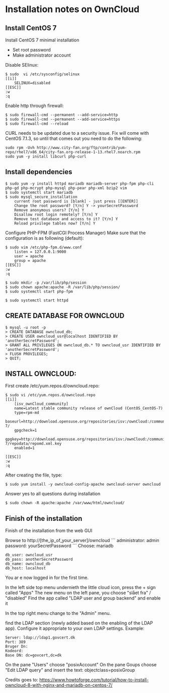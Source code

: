 # Installation notes on OwnCloud

## Install CentOS 7
Install CentOS 7 minimal installation

 - Set root password
 - Make administrator account

Disable SElinux:
```
$ sudo  vi /etc/sysconfig/selinux
[[i]]
    SELINUX=disabled
[[ESC]]
:w
:q
```

Enable http through firewall:
```
$ sudo firewall-cmd --permanent --add-service=http
$ sudo firewall-cmd --permanent --add-service=https
$ sudo firewall-cmd --reload
```
CURL needs to be updated due to a security issue.
Fix will come with CentOS 7.1.3, so until that comes out you need to do the following:
```
sudo rpm -Uvh http://www.city-fan.org/ftp/contrib/yum-repo/rhel7/x86_64/city-fan.org-release-1-13.rhel7.noarch.rpm
sudo yum -y install libcurl php-curl
```

## Install dependencies
```
$ sudo yum -y install httpd mariadb mariadb-server php-fpm php-cli php-gd php-mcrypt php-mysql php-pear php-xml bzip2 vim
$ sudo systemctl start mariadb
$ sudo mysql_secure_installation
    current root password is [blank] - just press [[ENTER]]
    Change the root password? [Y/n] Y -> yourSecretPassword 
    Remove anonymous users? [Y/n] Y
    Disallow root login remotely? [Y/n] Y
    Remove test database and access to it? [Y/n] Y
    Reload privilege tables now? [Y/n] Y
```

Configure PHP-FPM (FastCGI Process Manager)
Make sure that the configuration is as following (default):
```
$ sudo vim /etc/php-fpm.d/www.conf
    listen = 127.0.0.1:9000
    user = apache
    group = apache
[[ESC]]
:w
:q

$ sudo mkdir -p /var/lib/php/session
$ sudo chown apache:apache -R /var/lib/php/session/
$ sudo systemctl start php-fpm

$ sudo systemctl start httpd
```

## CREATE DATABASE FOR OWNCLOUD 
```
$ mysql -u root -p
> CREATE DATABASE owncloud_db;
> CREATE USER owncloud_usr@localhost IDENTIFIED BY 'anotherSecretPassword';
> GRANT ALL PRIVILEGES ON owncloud_db.* TO owncloud_usr IDENTIFIED BY 'anotherSecretPassword';
> FLUSH PROVILEGES;
> QUIT;
```

## INSTALL OWNCLOUD:
First create /etc/yum.repos.d/owncloud.repo:
```
$ sudo vi /etc/yum.repos.d/owncloud.repo 
[[i]]
    [isv_ownCloud_community]
    name=Latest stable community release of ownCloud (CentOS_CentOS-7)
    type=rpm-md
    baseurl=http://download.opensuse.org/repositories/isv:/ownCloud:/community/CentOS_CentOS-7/
    gpgcheck=1
    gpgkey=http://download.opensuse.org/repositories/isv:/ownCloud:/community/CentOS_CentOS-7/repodata/repomd.xml.key
    enabled=1

[[ESC]]
:w
:q
```

After creating the file, type:
```
$ sudo yum install -y owncloud-config-apache owncloud-server owncloud
```
Answer yes to all questions during installation 
```
$ sudo chown -R apache:apache /var/www/html/owncloud/
```

## Finish of the installation
Finish of the installation from the web GUI

Browse to http://[the_ip_of_your_server]/owncloud 
´´´
administrator: admin
password: yourSecretPassword
´´´
Choose: mariadb
```
db_user: owncloud_usr 
db_pass: anotherSecretPassword 
db_name: owncloud_db
db_host: localhost 
```
You ar e now logged in for the first time.

In the left side top menu undernieth the little cloud icon, press the + sign called "Apps"
The new menu on the left pane, you choose "slået fra" / "disabled"
Find the app called "LDAP user and group backend" and enable it 

In the top right menu change to the "Admin" menu.


find the LDAP section (newly added based on the enabling of the LDAP app).
Configure it appropriate to your own LDAP settings. Example:
```
Server: ldap://ldap1.govcert.dk
Port: 389
Bruger Dn:
Kodeord:
Base DN: dc=govcert,dc=dk
```

On the pane "Users" choose "posixAccount"
On the pane Goups choose "Edit LDAP query" and insert the text: objectclass=posixGroup


Credits goes to:
https://www.howtoforge.com/tutorial/how-to-install-owncloud-8-with-nginx-and-mariadb-on-centos-7/

